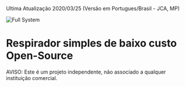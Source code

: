 Ultima Atualização 2020/03/25 (Versão em Portugues/Brasil - JCA, MP)

![Full System](https://github.com/jcl5m1/ventilator/blob/master/images/full%20system.jpg?raw=true)

# Respirador simples de baixo custo Open-Source

AVISO: Este é um projeto independente, não associado a qualquer instituição comercial.

